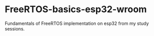 # FreeRTOS-basics-esp32-wroom
Fundamentals of FreeRTOS implementation on esp32 from my study sessions.
